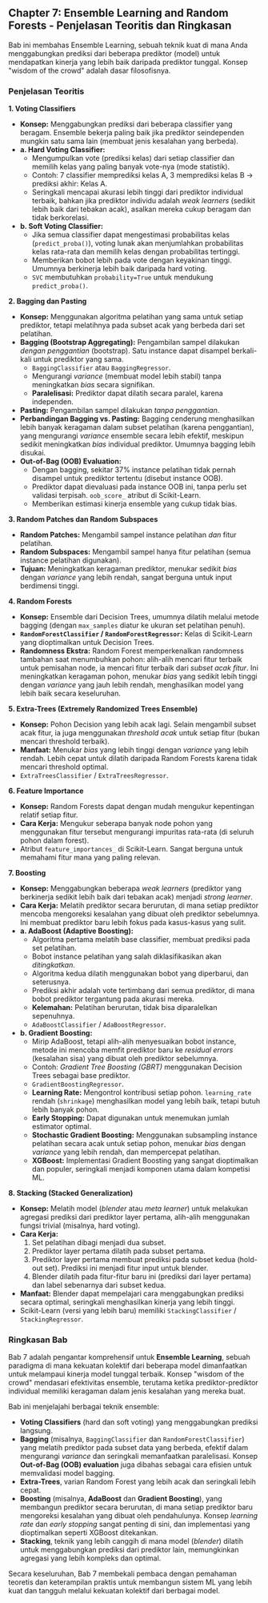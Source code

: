 ## Chapter 7: Ensemble Learning and Random Forests - Penjelasan Teoritis dan Ringkasan

Bab ini membahas Ensemble Learning, sebuah teknik kuat di mana Anda menggabungkan prediksi dari beberapa prediktor (model) untuk mendapatkan kinerja yang lebih baik daripada prediktor tunggal. Konsep "wisdom of the crowd" adalah dasar filosofisnya.

### Penjelasan Teoritis

**1. Voting Classifiers**
* **Konsep:** Menggabungkan prediksi dari beberapa classifier yang beragam. Ensemble bekerja paling baik jika prediktor seindependen mungkin satu sama lain (membuat jenis kesalahan yang berbeda).
* **a. Hard Voting Classifier:**
    * Mengumpulkan vote (prediksi kelas) dari setiap classifier dan memilih kelas yang paling banyak vote-nya (mode statistik).
    * Contoh: 7 classifier memprediksi kelas A, 3 memprediksi kelas B -> prediksi akhir: Kelas A.
    * Seringkali mencapai akurasi lebih tinggi dari prediktor individual terbaik, bahkan jika prediktor individu adalah *weak learners* (sedikit lebih baik dari tebakan acak), asalkan mereka cukup beragam dan tidak berkorelasi.
* **b. Soft Voting Classifier:**
    * Jika semua classifier dapat mengestimasi probabilitas kelas (`predict_proba()`), voting lunak akan menjumlahkan probabilitas kelas rata-rata dan memilih kelas dengan probabilitas tertinggi.
    * Memberikan bobot lebih pada vote dengan keyakinan tinggi. Umumnya berkinerja lebih baik daripada hard voting.
    * `SVC` membutuhkan `probability=True` untuk mendukung `predict_proba()`.

**2. Bagging dan Pasting**
* **Konsep:** Menggunakan algoritma pelatihan yang sama untuk setiap prediktor, tetapi melatihnya pada subset acak yang berbeda dari set pelatihan.
* **Bagging (Bootstrap Aggregating):** Pengambilan sampel dilakukan *dengan penggantian* (bootstrap). Satu instance dapat disampel berkali-kali untuk prediktor yang sama.
    * `BaggingClassifier` atau `BaggingRegressor`.
    * Mengurangi *variance* (membuat model lebih stabil) tanpa meningkatkan *bias* secara signifikan.
    * **Paralelisasi:** Prediktor dapat dilatih secara paralel, karena independen.
* **Pasting:** Pengambilan sampel dilakukan *tanpa penggantian*.
* **Perbandingan Bagging vs. Pasting:** Bagging cenderung menghasilkan lebih banyak keragaman dalam subset pelatihan (karena penggantian), yang mengurangi *variance* ensemble secara lebih efektif, meskipun sedikit meningkatkan *bias* individual prediktor. Umumnya bagging lebih disukai.
* **Out-of-Bag (OOB) Evaluation:**
    * Dengan bagging, sekitar 37% instance pelatihan tidak pernah disampel untuk prediktor tertentu (disebut instance OOB).
    * Prediktor dapat dievaluasi pada instance OOB ini, tanpa perlu set validasi terpisah. `oob_score_` atribut di Scikit-Learn.
    * Memberikan estimasi kinerja ensemble yang cukup tidak bias.

**3. Random Patches dan Random Subspaces**
* **Random Patches:** Mengambil sampel instance pelatihan *dan* fitur pelatihan.
* **Random Subspaces:** Mengambil sampel hanya fitur pelatihan (semua instance pelatihan digunakan).
* **Tujuan:** Meningkatkan keragaman prediktor, menukar sedikit *bias* dengan *variance* yang lebih rendah, sangat berguna untuk input berdimensi tinggi.

**4. Random Forests**
* **Konsep:** Ensemble dari Decision Trees, umumnya dilatih melalui metode bagging (dengan `max_samples` diatur ke ukuran set pelatihan penuh).
* **`RandomForestClassifier` / `RandomForestRegressor`:** Kelas di Scikit-Learn yang dioptimalkan untuk Decision Trees.
* **Randomness Ekstra:** Random Forest memperkenalkan randomness tambahan saat menumbuhkan pohon: alih-alih mencari fitur terbaik untuk pemisahan node, ia mencari fitur terbaik dari *subset acak fitur*. Ini meningkatkan keragaman pohon, menukar *bias* yang sedikit lebih tinggi dengan *variance* yang jauh lebih rendah, menghasilkan model yang lebih baik secara keseluruhan.

**5. Extra-Trees (Extremely Randomized Trees Ensemble)**
* **Konsep:** Pohon Decision yang lebih acak lagi. Selain mengambil subset acak fitur, ia juga menggunakan *threshold acak* untuk setiap fitur (bukan mencari threshold terbaik).
* **Manfaat:** Menukar *bias* yang lebih tinggi dengan *variance* yang lebih rendah. Lebih cepat untuk dilatih daripada Random Forests karena tidak mencari threshold optimal.
* `ExtraTreesClassifier` / `ExtraTreesRegressor`.

**6. Feature Importance**
* **Konsep:** Random Forests dapat dengan mudah mengukur kepentingan relatif setiap fitur.
* **Cara Kerja:** Mengukur seberapa banyak node pohon yang menggunakan fitur tersebut mengurangi impuritas rata-rata (di seluruh pohon dalam forest).
* Atribut `feature_importances_` di Scikit-Learn. Sangat berguna untuk memahami fitur mana yang paling relevan.

**7. Boosting**
* **Konsep:** Menggabungkan beberapa *weak learners* (prediktor yang berkinerja sedikit lebih baik dari tebakan acak) menjadi *strong learner*.
* **Cara Kerja:** Melatih prediktor secara berurutan, di mana setiap prediktor mencoba mengoreksi kesalahan yang dibuat oleh prediktor sebelumnya. Ini membuat prediktor baru lebih fokus pada kasus-kasus yang sulit.
* **a. AdaBoost (Adaptive Boosting):**
    * Algoritma pertama melatih base classifier, membuat prediksi pada set pelatihan.
    * Bobot instance pelatihan yang salah diklasifikasikan akan *ditingkatkan*.
    * Algoritma kedua dilatih menggunakan bobot yang diperbarui, dan seterusnya.
    * Prediksi akhir adalah vote tertimbang dari semua prediktor, di mana bobot prediktor tergantung pada akurasi mereka.
    * **Kelemahan:** Pelatihan berurutan, tidak bisa diparalelkan sepenuhnya.
    * `AdaBoostClassifier` / `AdaBoostRegressor`.
* **b. Gradient Boosting:**
    * Mirip AdaBoost, tetapi alih-alih menyesuaikan bobot instance, metode ini mencoba memfit prediktor baru ke *residual errors* (kesalahan sisa) yang dibuat oleh prediktor sebelumnya.
    * Contoh: *Gradient Tree Boosting (GBRT)* menggunakan Decision Trees sebagai base prediktor.
    * `GradientBoostingRegressor`.
    * **Learning Rate:** Mengontrol kontribusi setiap pohon. `learning_rate` rendah (`shrinkage`) menghasilkan model yang lebih baik, tetapi butuh lebih banyak pohon.
    * **Early Stopping:** Dapat digunakan untuk menemukan jumlah estimator optimal.
    * **Stochastic Gradient Boosting:** Menggunakan subsampling instance pelatihan secara acak untuk setiap pohon, menukar *bias* dengan *variance* yang lebih rendah, dan mempercepat pelatihan.
    * **XGBoost:** Implementasi Gradient Boosting yang sangat dioptimalkan dan populer, seringkali menjadi komponen utama dalam kompetisi ML.

**8. Stacking (Stacked Generalization)**
* **Konsep:** Melatih model (*blender* atau *meta learner*) untuk melakukan agregasi prediksi dari prediktor layer pertama, alih-alih menggunakan fungsi trivial (misalnya, hard voting).
* **Cara Kerja:**
    1.  Set pelatihan dibagi menjadi dua subset.
    2.  Prediktor layer pertama dilatih pada subset pertama.
    3.  Prediktor layer pertama membuat prediksi pada subset kedua (hold-out set). Prediksi ini menjadi fitur input untuk blender.
    4.  Blender dilatih pada fitur-fitur baru ini (prediksi dari layer pertama) dan label sebenarnya dari subset kedua.
* **Manfaat:** Blender dapat mempelajari cara menggabungkan prediksi secara optimal, seringkali menghasilkan kinerja yang lebih tinggi.
* Scikit-Learn (versi yang lebih baru) memiliki `StackingClassifier` / `StackingRegressor`.

### Ringkasan Bab

Bab 7 adalah pengantar komprehensif untuk **Ensemble Learning**, sebuah paradigma di mana kekuatan kolektif dari beberapa model dimanfaatkan untuk melampaui kinerja model tunggal terbaik. Konsep "wisdom of the crowd" mendasari efektivitas ensemble, terutama ketika prediktor-prediktor individual memiliki keragaman dalam jenis kesalahan yang mereka buat.

Bab ini menjelajahi berbagai teknik ensemble:
* **Voting Classifiers** (hard dan soft voting) yang menggabungkan prediksi langsung.
* **Bagging** (misalnya, `BaggingClassifier` dan `RandomForestClassifier`) yang melatih prediktor pada subset data yang berbeda, efektif dalam mengurangi *variance* dan seringkali memanfaatkan paralelisasi. Konsep **Out-of-Bag (OOB) evaluation** juga dibahas sebagai cara efisien untuk memvalidasi model bagging.
* **Extra-Trees**, varian Random Forest yang lebih acak dan seringkali lebih cepat.
* **Boosting** (misalnya, **AdaBoost** dan **Gradient Boosting**), yang membangun prediktor secara berurutan, di mana setiap prediktor baru mengoreksi kesalahan yang dibuat oleh pendahulunya. Konsep *learning rate* dan *early stopping* sangat penting di sini, dan implementasi yang dioptimalkan seperti XGBoost ditekankan.
* **Stacking**, teknik yang lebih canggih di mana model (*blender*) dilatih untuk menggabungkan prediksi dari prediktor lain, memungkinkan agregasi yang lebih kompleks dan optimal.

Secara keseluruhan, Bab 7 membekali pembaca dengan pemahaman teoretis dan keterampilan praktis untuk membangun sistem ML yang lebih kuat dan tangguh melalui kekuatan kolektif dari berbagai model.